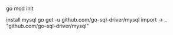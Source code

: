 go mod init 

install mysql 
go get -u github.com/go-sql-driver/mysql
import -> _ "github.com/go-sql-driver/mysql" 
